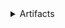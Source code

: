 <!-- The section below contains placeholders for posting builds of your PR. Users might find it useful to test your PR based on them, but you can remove it as well. -->

<details><summary>Artifacts</summary>

* <!-- xray-artifact windows-64 --><!-- /xray-artifact -->
* <!-- xray-artifact windows-arm64-v8a --><!-- /xray-artifact -->
* <!-- xray-artifact linux-64 --><!-- /xray-artifact -->
* <!-- xray-artifact linux-arm64-v8a --><!-- /xray-artifact -->
* <!-- xray-artifact macos-64 --><!-- /xray-artifact -->
* <!-- xray-artifact macos-arm64-v8a --><!-- /xray-artifact -->

</details>
